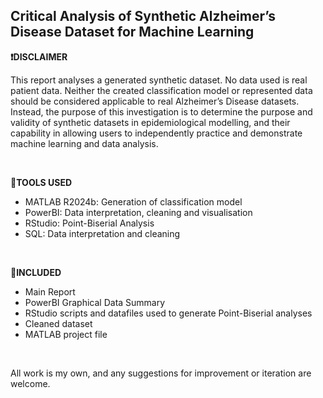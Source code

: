 ## Critical Analysis of Synthetic Alzheimer’s Disease Dataset for Machine Learning

**❗DISCLAIMER**

This report analyses a generated synthetic dataset. No data used is real patient data. Neither the created classification model or represented data should be considered applicable to real Alzheimer’s Disease datasets. Instead, the purpose of this investigation is to determine the purpose and validity of synthetic datasets in epidemiological modelling, and their capability in allowing users to independently practice and demonstrate machine learning and data analysis.

_<br>_

**🔨TOOLS USED**
 - MATLAB R2024b: Generation of classification model
 - PowerBI: Data interpretation, cleaning and visualisation
 - RStudio: Point-Biserial Analysis
 - SQL: Data interpretation and cleaning

_<br>_

**📁INCLUDED**
 - Main Report
 - PowerBI Graphical Data Summary
 - RStudio scripts and datafiles used to generate Point-Biserial analyses
 - Cleaned dataset
 - MATLAB project file

_<br>_

All work is my own, and any suggestions for improvement or iteration are welcome.
